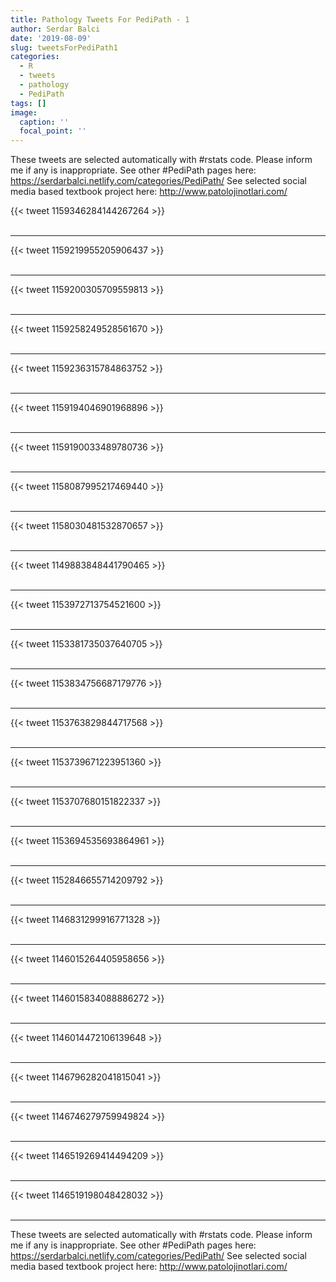 ```yaml
---
title: Pathology Tweets For PediPath - 1
author: Serdar Balci
date: '2019-08-09'
slug: tweetsForPediPath1
categories:
  - R
  - tweets
  - pathology
  - PediPath
tags: []
image:
  caption: ''
  focal_point: ''
---
```



These tweets are selected automatically with #rstats code. Please inform me if any is inappropriate.
See other #PediPath pages here: https://serdarbalci.netlify.com/categories/PediPath/ 
See selected social media based textbook project here: http://www.patolojinotlari.com/

{{< tweet 1159346284144267264 >}}
<br>
<br>
<hr>
{{< tweet 1159219955205906437 >}}
<br>
<br>
<hr>
{{< tweet 1159200305709559813 >}}
<br>
<br>
<hr>
{{< tweet 1159258249528561670 >}}
<br>
<br>
<hr>
{{< tweet 1159236315784863752 >}}
<br>
<br>
<hr>
{{< tweet 1159194046901968896 >}}
<br>
<br>
<hr>
{{< tweet 1159190033489780736 >}}
<br>
<br>
<hr>
{{< tweet 1158087995217469440 >}}
<br>
<br>
<hr>
{{< tweet 1158030481532870657 >}}
<br>
<br>
<hr>
{{< tweet 1149883848441790465 >}}
<br>
<br>
<hr>
{{< tweet 1153972713754521600 >}}
<br>
<br>
<hr>
{{< tweet 1153381735037640705 >}}
<br>
<br>
<hr>
{{< tweet 1153834756687179776 >}}
<br>
<br>
<hr>
{{< tweet 1153763829844717568 >}}
<br>
<br>
<hr>
{{< tweet 1153739671223951360 >}}
<br>
<br>
<hr>
{{< tweet 1153707680151822337 >}}
<br>
<br>
<hr>
{{< tweet 1153694535693864961 >}}
<br>
<br>
<hr>
{{< tweet 1152846655714209792 >}}
<br>
<br>
<hr>
{{< tweet 1146831299916771328 >}}
<br>
<br>
<hr>
{{< tweet 1146015264405958656 >}}
<br>
<br>
<hr>
{{< tweet 1146015834088886272 >}}
<br>
<br>
<hr>
{{< tweet 1146014472106139648 >}}
<br>
<br>
<hr>
{{< tweet 1146796282041815041 >}}
<br>
<br>
<hr>
{{< tweet 1146746279759949824 >}}
<br>
<br>
<hr>
{{< tweet 1146519269414494209 >}}
<br>
<br>
<hr>
{{< tweet 1146519198048428032 >}}
<br>
<br>
<hr>


These tweets are selected automatically with #rstats code. Please inform me if any is inappropriate.
See other #PediPath pages here: https://serdarbalci.netlify.com/categories/PediPath/ 
See selected social media based textbook project here: http://www.patolojinotlari.com/
